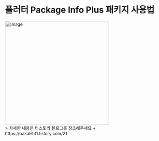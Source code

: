 # 플러터 Package Info Plus 패키지 사용법
<img width="344" alt="image" src="https://github.com/baka9131/package-info-plus-usage/assets/93738662/5f12ab58-96db-45ca-8113-33cf46ddbc79">
</br>
> 자세한 내용은 티스토리 블로그를 참조해주세요
+ https://baka9131.tistory.com/21